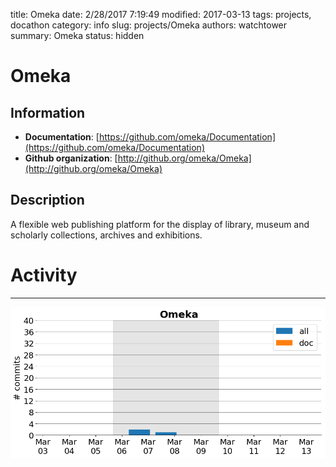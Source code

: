 title: Omeka
date: 2/28/2017 7:19:49
modified: 2017-03-13
tags: projects, docathon
category: info
slug: projects/Omeka
authors: watchtower
summary: Omeka
status: hidden

# Omeka

## Information

* **Documentation**: [https://github.com/omeka/Documentation](https://github.com/omeka/Documentation)
* **Github organization**: [http://github.org/omeka/Omeka](http://github.org/omeka/Omeka)
## Description
 A flexible web publishing platform for the display of library, museum and scholarly collections, archives and exhibitions. 



# Activity
---
![](images/Omeka.png)